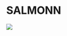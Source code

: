 # SALMONN

<div style='display:flex; gap: 0.25rem; '>
<a href='https://50cb547398c28f2713.gradio.live'><img src='https://img.shields.io/badge/gradio-Demo-blue'></a>
</div>
